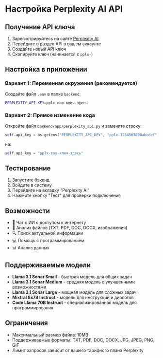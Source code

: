 # Настройка Perplexity AI API

## Получение API ключа

1. Зарегистрируйтесь на сайте [Perplexity AI](https://www.perplexity.ai/)
2. Перейдите в раздел API в вашем аккаунте
3. Создайте новый API ключ
4. Скопируйте ключ (начинается с `pplx-`)

## Настройка в приложении

### Вариант 1: Переменная окружения (рекомендуется)

Создайте файл `.env` в папке `backend`:

```bash
PERPLEXITY_API_KEY=pplx-ваш-ключ-здесь
```

### Вариант 2: Прямое изменение кода

Откройте файл `backend/app/perplexity_api.py` и замените строку:

```python
self.api_key = os.getenv("PERPLEXITY_API_KEY", "pplx-1234567890abcdef")
```

на:

```python
self.api_key = "pplx-ваш-ключ-здесь"
```

## Тестирование

1. Запустите бэкенд
2. Войдите в систему
3. Перейдите на вкладку "Perplexity AI"
4. Нажмите кнопку "Тест" для проверки подключения

## Возможности

- 💬 Чат с ИИ с доступом к интернету
- 📄 Анализ файлов (TXT, PDF, DOC, DOCX, изображения)
- 🔍 Поиск актуальной информации
- 💻 Помощь с программированием
- 📊 Анализ данных

## Поддерживаемые модели

- **Llama 3.1 Sonar Small** - быстрая модель для общих задач
- **Llama 3.1 Sonar Medium** - средняя модель с улучшенными возможностями
- **Llama 3.1 Sonar Large** - мощная модель для сложных задач
- **Mixtral 8x7B Instruct** - модель для инструкций и диалогов
- **Code Llama 70B Instruct** - специализированная модель для программирования

## Ограничения

- Максимальный размер файла: 10MB
- Поддерживаемые форматы: TXT, PDF, DOC, DOCX, JPG, JPEG, PNG, GIF
- Лимит запросов зависит от вашего тарифного плана Perplexity 